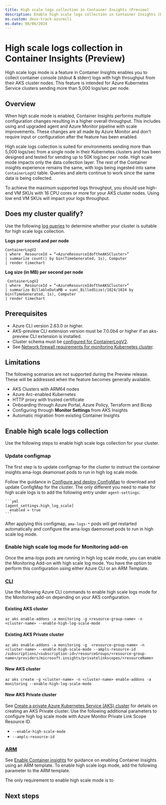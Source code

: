 ```yaml
---
title: High scale logs collection in Container Insights (Preview) 
description: Enable high scale logs collection in Container Insights (Preview).
ms.custom: devx-track-azurecli
ms.date: 08/06/2024
---
```


# High scale logs collection in Container Insights (Preview) 
High scale logs mode is a feature in Container Insights enables you to collect container console (stdout & stderr) logs with high throughput from their AKS cluster nodes. This feature is intended for Azure Kubernetes Service clusters sending more than 5,000 logs/sec per node.

## Overview
When high scale mode is enabled, Container Insights performs multiple configuration changes resulting in a higher overall throughput. This includes using and upgraded agent and Azure Monitor pipeline with scale improvements. These changes are all made by Azure Monitor and don't require input or configuration after the feature has been enabled.   

High scale logs collection is suited for environments sending more than 5,000 logs/sec from a single node in their Kubernetes clusters and has been designed and tested for sending up to 50K log/sec per node.  High scale mode impacts only the data collection layer. The rest of the Container insights experience remains the same, with logs being ingested into same `ContainerLogV2` table. Queries and alerts continue to work since the same data is being collected.

To achieve the maximum supported logs throughput, you should use high-end VM SKUs with 16 CPU cores or more for your AKS cluster nodes. Using low end VM SKUs will impact your logs throughput.  

## Does my cluster qualify?
Use the following [log queries](../logs/log-query-overview.md) to determine whether your cluster is suitable for high scale logs collection. 

**Logs per second and per node**

```kql
ContainerLogV2 
| where _ResourceId = “<AzureResourceIdoftheAKSCluster>” 
| summarize count() by bin(TimeGenerated, 1s), Computer 
| render timechart 
```

**Log size (in MB) per second per node**

```kusto
 ContainerLogV2 
| where _ResourceId = “<AzureResourceIdoftheAKSCluster>” 
| summarize BillableDataMB = sum(_BilledSize)/1024/1024 by bin(TimeGenerated, 1s), Computer 
| render timechart 
```

## Prerequisites 

- Azure CLI version 2.63.0 or higher.
- AKS-preview CLI extension version must be 7.0.0b4 or higher if an aks-preview CLI extension is installed.
- Cluster schema must be [configured for ContainerLogV2](./container-insights-logs-schema.md#enable-the-containerlogv2-schema).
- See [Network firewall requirements for monitoring Kubernetes cluster](./kubernetes-monitoring-firewall.md).

## Limitations 

The following scenarios are not supported during the Preview release. These will be addressed when the feature becomes generally available.

- AKS Clusters with ARM64 nodes 
- Azure Arc-enabled Kubernetes
- HTTP proxy with trusted certificate
- Onboarding through Azure Portal, Azure Policy, Terraform and Bicep 
- Configuring through **Monitor Settings** from AKS Insights  
- Automatic migration from existing Container Insights   

## Enable high scale logs collection
Use the following steps to enable high scale logs collection for your cluster.

### Update configmap
The first step is to update configmap for the cluster to instruct the container insights ama-logs deamonset pods to run in high log scale mode. 

Follow the guidance in [Configure and deploy ConfigMap](./container-insights-data-collection-configmap.md#configure-and-deploy-configmap) to download and update ConfigMap for the cluster. The only different you need to make for high scale logs is to add the following entry under `agent-settings`: 

    ```yml
    [agent_settings.high_log_scale] 
      enabled = true 
    ```

After applying this configmap, `ama-logs-*` pods will get restarted automatically and configure the ama-logs daemonset pods to run in high scale log mode. 

### Enable high scale log mode for Monitoring add-on
Once the ama-logs pods are running in high log scale mode, you can enable the Monitoring Add-on with high scale log mode. You have the option to perform this configuration using either Azure CLI or an ARM Template.

### [CLI](#tab/cli)
Use the following Azure CLI commands to enable high scale logs mode for the Monitoring add-on depending on your AKS configuration.

#### Existing AKS cluster

```azurecli
az aks enable-addons -a monitoring -g <resource-group-name> -n <cluster-name> --enable-high-log-scale-mode  
```

#### Existing AKS Private cluster

```azurecli
az aks enable-addons -a monitoring -g  <resource-group-name> -n <cluster-name> --enable-high-scale-mode --ampls-resource-id /subscriptions/<subscription-id>/resourceGroups/<resource-group-name>/providers/microsoft.insights/privatelinkscopes/<resourceName> 
```

#### New AKS cluster

```azurecli
az aks create -g <cluster-name> -n <cluster-name> enable-addons -a monitoring --enable-high-log-scale-mode  
```

#### New AKS Private cluster
See [Create a private Azure Kubernetes Service (AKS) cluster](/azure/aks/private-clusters?tabs=azure-portal) for details on creating an AKS Private cluster. Use the following additional parameters to configure high log scale mode with Azure Monitor Private Link Scope Resource ID. 

- `--enable-high-scale-mode`
- `--ampls-resource-id`

### [ARM](#tab/arm)
See [Enable Container insights](./kubernetes-monitoring-enable.md?tabs=arm#enable-container-insights) for guidance on enabling Container Insights using an ARM template. To enable high scale logs mode, add the following parameter to the ARM template.

The only requirement to enable high scale mode is to 

## Next steps


